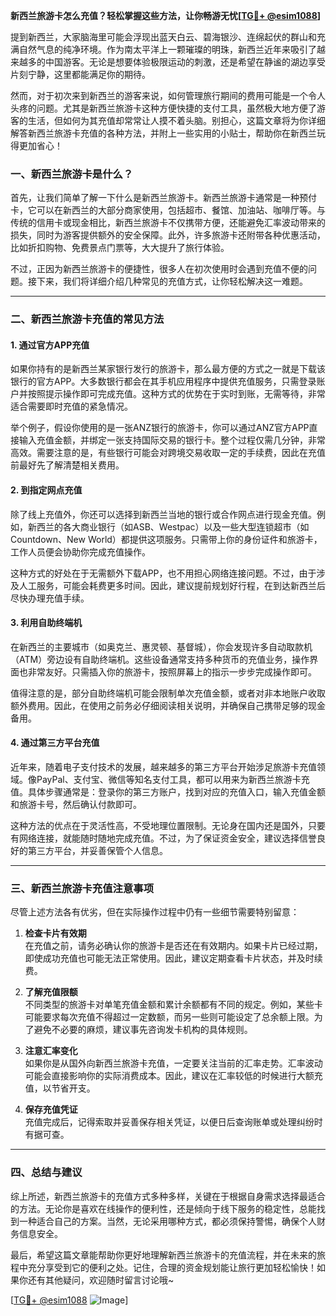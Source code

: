 **新西兰旅游卡怎么充值？轻松掌握这些方法，让你畅游无忧[[TG💪+ @esim1088](https://t.me/s/esim1088)]**

提到新西兰，大家脑海里可能会浮现出蓝天白云、碧海银沙、连绵起伏的群山和充满自然气息的纯净环境。作为南太平洋上一颗璀璨的明珠，新西兰近年来吸引了越来越多的中国游客。无论是想要体验极限运动的刺激，还是希望在静谧的湖边享受片刻宁静，这里都能满足你的期待。

然而，对于初次来到新西兰的游客来说，如何管理旅行期间的费用可能是一个令人头疼的问题。尤其是新西兰旅游卡这种方便快捷的支付工具，虽然极大地方便了游客的生活，但如何为其充值却常常让人摸不着头脑。别担心，这篇文章将为你详细解答新西兰旅游卡充值的各种方法，并附上一些实用的小贴士，帮助你在新西兰玩得更加省心！

### 一、新西兰旅游卡是什么？

首先，让我们简单了解一下什么是新西兰旅游卡。新西兰旅游卡通常是一种预付卡，它可以在新西兰的大部分商家使用，包括超市、餐馆、加油站、咖啡厅等。与传统的信用卡或现金相比，新西兰旅游卡不仅携带方便，还能避免汇率波动带来的损失，同时为游客提供额外的安全保障。此外，许多旅游卡还附带各种优惠活动，比如折扣购物、免费景点门票等，大大提升了旅行体验。

不过，正因为新西兰旅游卡的便捷性，很多人在初次使用时会遇到充值不便的问题。接下来，我们将详细介绍几种常见的充值方式，让你轻松解决这一难题。

---

### 二、新西兰旅游卡充值的常见方法

#### 1. **通过官方APP充值**
如果你持有的是新西兰某家银行发行的旅游卡，那么最方便的方式之一就是下载该银行的官方APP。大多数银行都会在其手机应用程序中提供充值服务，只需登录账户并按照提示操作即可完成充值。这种方式的优势在于实时到账，无需等待，非常适合需要即时充值的紧急情况。

举个例子，假设你使用的是一张ANZ银行的旅游卡，你可以通过ANZ官方APP直接输入充值金额，并绑定一张支持国际交易的银行卡。整个过程仅需几分钟，非常高效。需要注意的是，有些银行可能会对跨境交易收取一定的手续费，因此在充值前最好先了解清楚相关费用。

#### 2. **到指定网点充值**
除了线上充值外，你还可以选择到新西兰当地的银行或合作网点进行现金充值。例如，新西兰的各大商业银行（如ASB、Westpac）以及一些大型连锁超市（如Countdown、New World）都提供这项服务。只需带上你的身份证件和旅游卡，工作人员便会协助你完成充值操作。

这种方式的好处在于无需额外下载APP，也不用担心网络连接问题。不过，由于涉及人工服务，可能会耗费更多时间。因此，建议提前规划好行程，在到达新西兰后尽快办理充值手续。

#### 3. **利用自助终端机**
在新西兰的主要城市（如奥克兰、惠灵顿、基督城），你会发现许多自动取款机（ATM）旁边设有自助终端机。这些设备通常支持多种货币的充值业务，操作界面也非常友好。只需插入你的旅游卡，按照屏幕上的指示一步步完成操作即可。

值得注意的是，部分自助终端机可能会限制单次充值金额，或者对非本地账户收取额外费用。因此，在使用之前务必仔细阅读相关说明，并确保自己携带足够的现金备用。

#### 4. **通过第三方平台充值**
近年来，随着电子支付技术的发展，越来越多的第三方平台开始涉足旅游卡充值领域。像PayPal、支付宝、微信等知名支付工具，都可以用来为新西兰旅游卡充值。具体步骤通常是：登录你的第三方账户，找到对应的充值入口，输入充值金额和旅游卡号，然后确认付款即可。

这种方法的优点在于灵活性高，不受地理位置限制。无论身在国内还是国外，只要有网络连接，就能随时随地完成充值。不过，为了保证资金安全，建议选择信誉良好的第三方平台，并妥善保管个人信息。

---

### 三、新西兰旅游卡充值注意事项

尽管上述方法各有优劣，但在实际操作过程中仍有一些细节需要特别留意：

1. **检查卡片有效期**  
   在充值之前，请务必确认你的旅游卡是否还在有效期内。如果卡片已经过期，即使成功充值也可能无法正常使用。因此，建议定期查看卡片状态，并及时续费。

2. **了解充值限额**  
   不同类型的旅游卡对单笔充值金额和累计余额都有不同的规定。例如，某些卡可能要求每次充值不得超过一定数额，而另一些则可能设定了总余额上限。为了避免不必要的麻烦，建议事先咨询发卡机构的具体规则。

3. **注意汇率变化**  
   如果你是从国外向新西兰旅游卡充值，一定要关注当前的汇率走势。汇率波动可能会直接影响你的实际消费成本。因此，建议在汇率较低的时候进行大额充值，以节省开支。

4. **保存充值凭证**  
   充值完成后，记得索取并妥善保存相关凭证，以便日后查询账单或处理纠纷时有据可查。

---

### 四、总结与建议

综上所述，新西兰旅游卡的充值方式多种多样，关键在于根据自身需求选择最适合的方法。无论你是喜欢在线操作的便利性，还是倾向于线下服务的稳定性，总能找到一种适合自己的方案。当然，无论采用哪种方式，都必须保持警惕，确保个人财务信息安全。

最后，希望这篇文章能帮助你更好地理解新西兰旅游卡的充值流程，并在未来的旅程中充分享受到它的便利之处。记住，合理的资金规划能让旅行更加轻松愉快！如果你还有其他疑问，欢迎随时留言讨论哦~

[[TG💪+ @esim1088](https://t.me/s/esim1088) ![Image](https://i.postimg.cc/4NQfJmqS/Snipaste-2025-05-13-00-14-12.png)]
